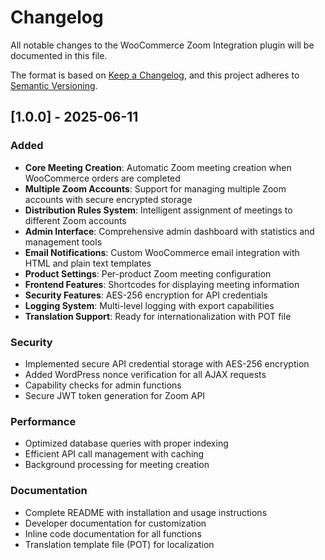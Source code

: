 # Changelog

All notable changes to the WooCommerce Zoom Integration plugin will be documented in this file.

The format is based on [Keep a Changelog](https://keepachangelog.com/en/1.0.0/),
and this project adheres to [Semantic Versioning](https://semver.org/spec/v2.0.0.html).

## [1.0.0] - 2025-06-11

### Added
- **Core Meeting Creation**: Automatic Zoom meeting creation when WooCommerce orders are completed
- **Multiple Zoom Accounts**: Support for managing multiple Zoom accounts with secure encrypted storage
- **Distribution Rules System**: Intelligent assignment of meetings to different Zoom accounts
- **Admin Interface**: Comprehensive admin dashboard with statistics and management tools
- **Email Notifications**: Custom WooCommerce email integration with HTML and plain text templates
- **Product Settings**: Per-product Zoom meeting configuration
- **Frontend Features**: Shortcodes for displaying meeting information
- **Security Features**: AES-256 encryption for API credentials
- **Logging System**: Multi-level logging with export capabilities
- **Translation Support**: Ready for internationalization with POT file

### Security
- Implemented secure API credential storage with AES-256 encryption
- Added WordPress nonce verification for all AJAX requests
- Capability checks for admin functions
- Secure JWT token generation for Zoom API

### Performance
- Optimized database queries with proper indexing
- Efficient API call management with caching
- Background processing for meeting creation

### Documentation
- Complete README with installation and usage instructions
- Developer documentation for customization
- Inline code documentation for all functions
- Translation template file (POT) for localization